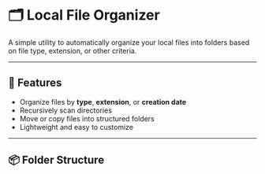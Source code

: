 # 🗂️ Local File Organizer

A simple utility to automatically organize your local files into folders based on file type, extension, or other criteria.

---

## 🚀 Features

- Organize files by **type**, **extension**, or **creation date**
- Recursively scan directories
- Move or copy files into structured folders
- Lightweight and easy to customize

---

## 📦 Folder Structure

